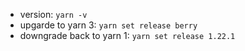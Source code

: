 - version: `yarn -v`
- upgarde to yarn 3: `yarn set release berry`
- downgrade back to yarn 1: `yarn set release 1.22.1`